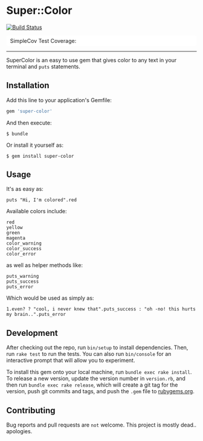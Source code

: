 # Super::Color
[![Build Status](https://travis-ci.org/MVV90/super-color.svg?branch=master)](https://travis-ci.org/MVV90/super-color)

<div id="coverage" style="background-color: white; border-radius: 5px; padding: 5px 5px 5px 10px; align: center">
  SimpleCov Test Coverage: <span id="new-projects"></span>
</div>

<script src="http://code.jquery.com/jquery-3.1.1.min.js"></script>
<script>
  $("#new-projects").load( "https://raw.githubusercontent.com/MVV90/super-color/master/coverage/index.html #footer div", 
     function(responseTxt, statusTxt, xhr) {
       var coveragePercent = $(responseTxt).find(".yellow:first").text();
       $("#new-projects").html(coveragePercent);
       
       if(coveragePercent >= 100.0) {
         $("#coverage").css("border", "2px solid green");
       } else {
         $("#coverage").css("border", "2px solid red");
       }
     }
  );
</script>
---
SuperColor is an easy to use gem that gives color to any text in your terminal and `puts` statements.

## Installation

Add this line to your application's Gemfile:

```ruby
gem 'super-color'
```

And then execute:

    $ bundle

Or install it yourself as:

    $ gem install super-color

## Usage

It's as easy as:
```
puts "Hi, I'm colored".red
```

Available colors include:
```
red
yellow
green
magenta
color_warning
color_success
color_error
```

as well as helper methods like:
```
puts_warning
puts_success
puts_error
```

Which would be used as simply as:
```
1.even? ? "cool, i never knew that".puts_success : "oh -no! this hurts my brain..".puts_error
```

## Development

After checking out the repo, run `bin/setup` to install dependencies. Then, run `rake test` to run the tests. You can also run `bin/console` for an interactive prompt that will allow you to experiment.

To install this gem onto your local machine, run `bundle exec rake install`. To release a new version, update the version number in `version.rb`, and then run `bundle exec rake release`, which will create a git tag for the version, push git commits and tags, and push the `.gem` file to [rubygems.org](https://rubygems.org).

## Contributing

Bug reports and pull requests are `not` welcome. This project is mostly dead.. apologies.
